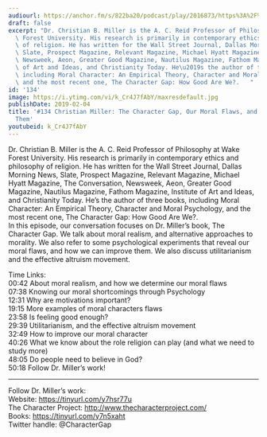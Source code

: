 ```yaml
---
audiourl: https://anchor.fm/s/822ba20/podcast/play/2016873/https%3A%2F%2Fd3ctxlq1ktw2nl.cloudfront.net%2Fproduction%2F2019-0-1%2F7778528-44100-2-562f5fef51ad8.m4a
draft: false
excerpt: "Dr. Christian B. Miller is the A. C. Reid Professor of Philosophy at Wake\
  \ Forest University. His research is primarily in contemporary ethics and philosophy\
  \ of religion. He has written for the Wall Street Journal, Dallas Morning News,\
  \ Slate, Prospect Magazine, Relevant Magazine, Michael Hyatt Magazine, The Conversation,\
  \ Newsweek, Aeon, Greater Good Magazine, Nautilus Magazine, Fathom Magazine, Institute\
  \ of Art and Ideas, and Christianity Today. He\u2019s the author of three books,\
  \ including Moral Character: An Empirical Theory, Character and Moral Psychology,\
  \ and the most recent one, The Character Gap: How Good Are We?.   "
id: '134'
image: https://i.ytimg.com/vi/k_Cr4J7fAbY/maxresdefault.jpg
publishDate: 2019-02-04
title: '#134 Christian Miller: The Character Gap, Our Moral Flaws, and How to Improve
  Them'
youtubeid: k_Cr4J7fAbY
---
```

<div class="timelinks">

Dr. Christian B. Miller is the A. C. Reid Professor of Philosophy at Wake Forest University. His research is primarily in contemporary ethics and philosophy of religion. He has written for the Wall Street Journal, Dallas Morning News, Slate, Prospect Magazine, Relevant Magazine, Michael Hyatt Magazine, The Conversation, Newsweek, Aeon, Greater Good Magazine, Nautilus Magazine, Fathom Magazine, Institute of Art and Ideas, and Christianity Today. He’s the author of three books, including Moral Character: An Empirical Theory, Character and Moral Psychology, and the most recent one, The Character Gap: How Good Are We?.   
In this episode, our conversation focuses on Dr. Miller’s book, The Character Gap. We talk about moral realism, and alternative approaches to morality. We also refer to some psychological experiments that reveal our moral flaws, and how we can improve them. We also discuss utilitarianism and the effective altruism movement.  

Time Links:  
<time>00:42</time> About moral realism, and how we determine our moral flaws  
<time>07:38</time> Knowing our moral shortcomings through Psychology                             
<time>12:31</time> Why are motivations important?             
<time>19:15</time> More examples of moral characters flaws          
<time>23:58</time> Is feeling good enough?     
<time>29:39</time> Utilitarianism, and the effective altruism movement           
<time>32:49</time> How to improve our moral character      
<time>40:26</time> What we know about the role religion can play (and what we need to study more)      
<time>48:05</time> Do people need to believe in God?    
<time>50:18</time> Follow Dr. Miller’s work!

---

Follow Dr. Miller’s work:  
Website: https://tinyurl.com/y7hsr77u  
The Character Project: http://www.thecharacterproject.com/  
Books: https://tinyurl.com/y7n5xaht  
Twitter handle: @CharacterGap
</div>

